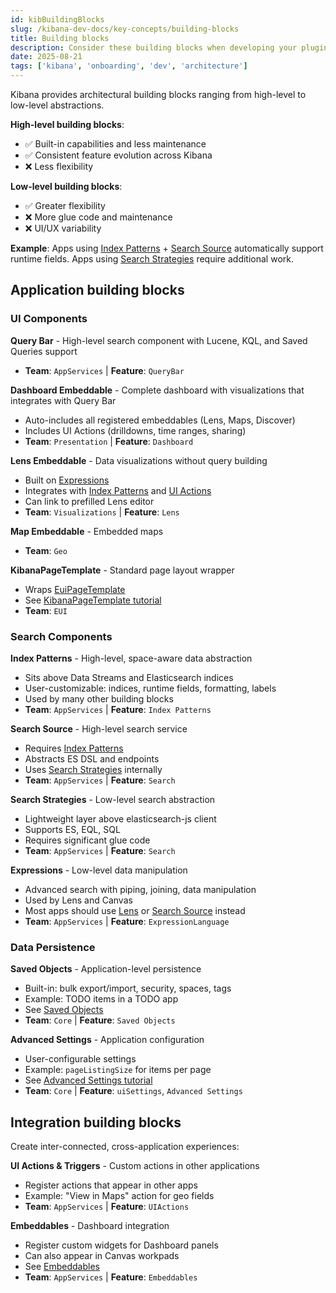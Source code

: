 ```yaml
---
id: kibBuildingBlocks
slug: /kibana-dev-docs/key-concepts/building-blocks
title: Building blocks
description: Consider these building blocks when developing your plugin.
date: 2025-08-21
tags: ['kibana', 'onboarding', 'dev', 'architecture']
---
```


Kibana provides architectural building blocks ranging from high-level to low-level abstractions.

**High-level building blocks**:
- ✅ Built-in capabilities and less maintenance
- ✅ Consistent feature evolution across Kibana
- ❌ Less flexibility

**Low-level building blocks**:
- ✅ Greater flexibility
- ❌ More glue code and maintenance
- ❌ UI/UX variability

**Example**: Apps using [Index Patterns](#index-patterns) + [Search Source](#search-source) automatically support runtime fields. Apps using [Search Strategies](#search-strategies) require additional work.

## Application building blocks

### UI Components

**Query Bar** - High-level search component with Lucene, KQL, and Saved Queries support
- **Team**: `AppServices` | **Feature**: `QueryBar`

**Dashboard Embeddable** - Complete dashboard with visualizations that integrates with Query Bar
- Auto-includes all registered embeddables (Lens, Maps, Discover)
- Includes UI Actions (drilldowns, time ranges, sharing)
- **Team**: `Presentation` | **Feature**: `Dashboard`

**Lens Embeddable** - Data visualizations without query building
- Built on [Expressions](#expressions)
- Integrates with [Index Patterns](#index-patterns) and [UI Actions](#ui-actions--triggers)
- Can link to prefilled Lens editor
- **Team**: `Visualizations` | **Feature**: `Lens`

**Map Embeddable** - Embedded maps
- **Team**: `Geo`

**KibanaPageTemplate** - Standard page layout wrapper
- Wraps [EuiPageTemplate](https://elastic.github.io/eui/#/layout/page)
- See [KibanaPageTemplate tutorial](/kibana-dev-docs/tutorials/kibana-page-template)
- **Team**: `EUI`

### Search Components

**Index Patterns** - High-level, space-aware data abstraction
- Sits above Data Streams and Elasticsearch indices
- User-customizable: indices, runtime fields, formatting, labels
- Used by many other building blocks
- **Team**: `AppServices` | **Feature**: `Index Patterns`

**Search Source** - High-level search service
- Requires [Index Patterns](#index-patterns)
- Abstracts ES DSL and endpoints
- Uses [Search Strategies](#search-strategies) internally
- **Team**: `AppServices` | **Feature**: `Search`

**Search Strategies** - Low-level search abstraction
- Lightweight layer above elasticsearch-js client
- Supports ES, EQL, SQL
- Requires significant glue code
- **Team**: `AppServices` | **Feature**: `Search`

**Expressions** - Low-level data manipulation
- Advanced search with piping, joining, data manipulation
- Used by Lens and Canvas
- Most apps should use [Lens](#lens-embeddable) or [Search Source](#search-source) instead
- **Team**: `AppServices` | **Feature**: `ExpressionLanguage`

### Data Persistence

**Saved Objects** - Application-level persistence
- Built-in: bulk export/import, security, spaces, tags
- Example: TODO items in a TODO app
- See [Saved Objects](/kibana-dev-docs/key-concepts/saved-objects-intro)
- **Team**: `Core` | **Feature**: `Saved Objects`

**Advanced Settings** - Application configuration
- User-configurable settings
- Example: `pageListingSize` for items per page
- See [Advanced Settings tutorial](/kibana-dev-docs/tutorials/advanced-settings)
- **Team**: `Core` | **Feature**: `uiSettings`, `Advanced Settings`

## Integration building blocks

Create inter-connected, cross-application experiences:

**UI Actions & Triggers** - Custom actions in other applications
- Register actions that appear in other apps
- Example: "View in Maps" action for geo fields
- **Team**: `AppServices` | **Feature**: `UIActions`

**Embeddables** - Dashboard integration
- Register custom widgets for Dashboard panels
- Can also appear in Canvas workpads
- See [Embeddables](/kibana-dev-docs/key-concepts/embeddables)
- **Team**: `AppServices` | **Feature**: `Embeddables`